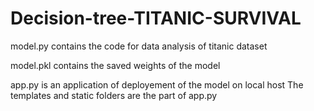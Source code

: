 # Decision-tree-TITANIC-SURVIVAL

model.py contains the code for data analysis of titanic dataset

model.pkl contains the saved weights of the model

app.py is an application of deployement of the model on local host
      The templates and static folders are the part of app.py 
